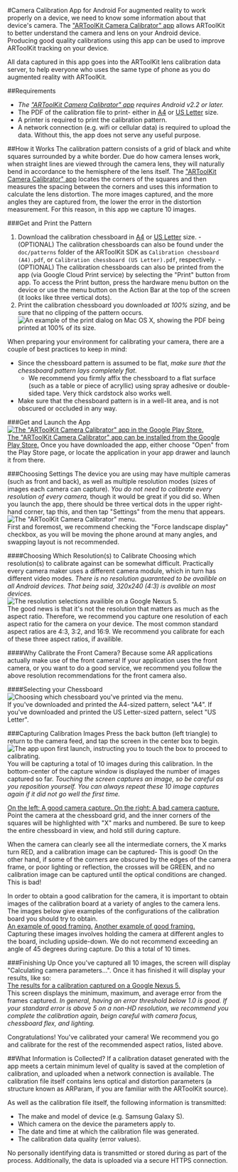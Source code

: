 #Camera Calibration App for Android
For augmented reality to work properly on a device, we need to know some information about that device's camera. The ["ARToolKit Camera Calibrator" app][playstore] allows ARToolKit to better understand the camera and lens on your Android device. Producing good quality calibrations using this app can be used to improve ARToolKit tracking on your device.   

All data captured in this app goes into the ARToolKit lens calibration data server, to help everyone who uses the same type of phone as you do augmented reality with ARToolKit.   

##Requirements
-   *The ["ARToolKit Camera Calibrator" app][playstore] requires Android v2.2 or later.*
-   The PDF of the calibration file to print- either in [A4][patterna4] or [US Letter][patternus] size.
-   A printer is required to print the calibration pattern.
-   A network connection (e.g. wifi or cellular data) is required to upload the data. Without this, the app does not serve any useful purpose.


##How it Works
The calibration pattern consists of a grid of black and white squares surrounded by a white border. Due do how camera lenses work, when straight lines are viewed through the camera lens, they will naturally bend in accordance to the hemisphere of the lens itself. The ["ARToolKit Camera Calibrator" app][playstore] locates the corners of the squares and then measures the spacing between the corners and uses this information to calculate the lens distortion. The more images captured, and the more angles they are captured from, the lower the error in the distortion measurement. For this reason, in this app we capture 10 images.   

###Get and Print the Pattern
1.   Download the calibration chessboard in [A4][patterna4] or [US Letter][patternus] size.
    -   (OPTIONAL) The calibration chessboards can also be found under the `doc/patterns` folder of the ARToolKit SDK as `Calibration chessboard (A4).pdf`, or `Calibration chessboard (US Letter).pdf`, respectively.
    -   (OPTIONAL) The calibration chessboards can also be printed from the app (via Google Cloud Print service) by selecting the "Print" button from app. To access the Print button, press the hardware menu button on the device or use the menu button on the Action Bar at the top of the screen (it looks like three vertical dots).
2.   Print the calibration chessboard you downloaded *at 100% sizing*, and be sure that no clipping of the pattern occurs.   
![An example of the print dialog on Mac OS X, showing the PDF being printed at 100% of its size.][print_dialog]   

When preparing your environment for calibrating your camera, there are a couple of best practices to keep in mind:   

-   Since the chessboard pattern is assumed to be flat, *make sure that the chessboard pattern lays completely flat*.
    -   We recommend you firmly affix the chessboard to a flat surface (such as a table or piece of acryllic) using spray adhesive or double-sided tape. Very thick cardstock also works well.
-   Make sure that the chessboard pattern is in a well-lit area, and is not obscured or occluded in any way.


###Get and Launch the App
[![The "ARToolKit Camera Calibrator" app in the Google Play Store.][play_store]][playstore]   
[The "ARToolKit Camera Calibrator" app can be installed from the Google Play Store.][playstore] Once you have downloaded the app, either choose "Open" from the Play Store page, or locate the application in your app drawer and launch it from there.   

###Choosing Settings
The device you are using may have multiple cameras (such as front and back), as well as multiple resolution modes (sizes of images each camera can capture). _You do not need to calibrate every resolution of every camera,_ though it would be great if you did so. When you launch the app, there should be three vertical dots in the upper right-hand corner, tap this, and then tap "Settings" from the menu that appears.   
![The "ARToolKit Camera Calibrator" menu.][menu]   
First and foremost, we recommend checking the "Force landscape display" checkbox, as you will be moving the phone around at many angles, and swapping layout is not recommended.   

####Choosing Which Resolution(s) to Calibrate
Choosing which resolution(s) to calibrate against can be somewhat difficult. Practically every camera maker uses a different camera module, which in turn has different video modes. *There is no resolution guaranteed to be availible on all Android devices. That being said, 320x240 (4:3) is avalible on most devices.*   
![The resolution selections availible on a Google Nexus 5.][resolutions]   
The good news is that it's not the resolution that matters as much as the aspect ratio. Therefore, we recommend you capture one resolution of each aspect ratio for the camera on your device. The most common standard aspect ratios are 4:3, 3:2, and 16:9. We recommend you calibrate for each of these three aspect ratios, if availible.   

####Why Calibrate the Front Camera?
Because some AR applications actually make use of the front camera! If your application uses the front camera, or you want to do a good service, we recommend you follow the above resolution recommendations for the front camera also.   

####Selecting your Chessboard
![Choosing which chessboard you've printed via the menu.][paper]   
If you've downloaded and printed the A4-sized pattern, select "A4". If you've downloaded and printed the US Letter-sized pattern, select "US Letter".   

###Capturing Calibration Images
Press the back button (left triangle) to return to the camera feed, and tap the screen in the center box to begin.   
![The app upon first launch, instructing you to touch the box to proceed to calibrating.][beginning]   
You will be capturing a total of 10 images during this calibration. In the bottom-center of the capture window is displayed the number of images captured so far. *Touching the screen captures an image, so be careful as you reposition yourself. You can always repeat these 10 image captures again if it did not go well the first time.*   

[On the left: A good camera capture. On the right: A bad camera capture.][good_bad]   
Point the camera at the chessboard grid, and the inner corners of the squares will be highlighted with "X" marks and numbered. Be sure to keep the entire chessboard in view, and hold still during capture.   

When the camera can clearly see all the intermediate corners, the X marks turn RED, and a calibration image can be captured- This is good! On the other hand, if some of the corners are obscured by the edges of the camera frame, or poor lighting or reflection, the crosses will be GREEN, and no calibration image can be captured until the optical conditions are changed. This is bad!   

In order to obtain a good calibration for the camera, it is important to obtain images of the calibration board at a variety of angles to the camera lens. The images below give examples of the configurations of the calibration board you should try to obtain.   
[An example of good framing.][framed1] [Another example of good framing.][framed2]   
Capturing these images involves holding the camera at different angles to the board, including upside-down. We do not recommend exceeding an angle of 45 degrees during capture. Do this a total of 10 times.   

###Finishing Up
Once you've captured all 10 images, the screen will display "Calculating camera parameters...". Once it has finished it will display your results, like so:   
[The results for a calibration captured on a Google Nexus 5.][results]   
This screen displays the minimum, maximum, and average error from the frames captured. *In general, having an error threshold below 1.0 is good. If your standard error is above 5 on a non-HD resolution, we recommend you complete the calibration again, beign careful with camera focus, chessboard flex, and lighting.*   

Congratulations! You've calibrated your camera! We recommend you go and calibrate for the rest of the recommended aspect ratios, listed above.   

##What Information is Collected?
If a calibration dataset generated with the app meets a certain minimum level of quality is saved at the completion of calibration, and uploaded when a network connection is available. The calibration file itself contains lens optical and distortion parameters (a structure known as ARParam, if you are familiar with the ARToolKit source).   

As well as the calibration file itself, the following information is transmitted:   

-   The make and model of device (e.g. Samsung Galaxy S).
-   Which camera on the device the parameters apply to.
-   The date and time at which the calibration file was generated.
-   The calibration data quality (error values).

No personally identifying data is transmitted or stored during as part of the process. Additionally, the data is uploaded via a secure HTTPS connection.

[playstore]:https://play.google.com/store/apps/details?id=com.artoolworks.ar.utils.calib_camera
[patterna4]: :Calibration%20chessboard%20(A4).pdf
[patternus]: :Calibration%20chessboard%20(US%20Letter).pdf
[print_dialog]: :print_dialog.png
[play_store]: :play_store.png
[menu]: :menu.png
[resolutions]: :resolutions.png
[cameras]: :cameras.png
[paper]: :paper.png
[beginning]: :beginning.png
[good_bad]: :good_bad.png
[framed1]: :framed1.png
[framed2]: :framed2.png
[results]: :results.png
